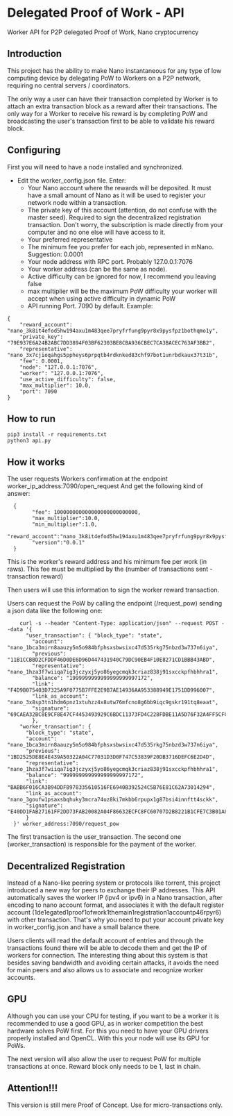 # Delegated Proof of Work - API
Worker API for P2P delegated Proof of Work, Nano cryptocurrency

## Introduction

This project has the ability to make Nano instantaneous for any type of low computing device by delegating PoW to Workers on a P2P network, requiring no central servers / coordinators.

The only way a user can have their transaction completed by Worker is to attach an extra transaction block as a reward after their transactions. The only way for a Worker to receive his reward is by completing PoW and broadcasting the user's transaction first to be able to validate his reward block.

## Configuring
First you will need to have a node installed and synchronized.
- Edit the worker_config.json file. Enter:
	- Your Nano account where the rewards will be deposited. It must have a small amount of Nano as it will be used to register your network node within a transaction.
	- The private key of this account (attention, do not confuse with the master seed). Required to sign the decentralized registration transaction. Don't worry, the subscription is made directly from your computer and no one else will have access to it.
	- Your preferred representative
	- The minimum fee you prefer for each job, represented in mNano. Suggestion: 0.0001
	- Your node address with RPC port. Probably 127.0.0.1:7076
	- Your worker address (can be the same as node).
	- Active difficulty can be ignored for now, I recommend you leaving false
	- max multiplier will be the maximum PoW difficulty your worker will accept when using active difficulty in dynamic PoW 
	- API running Port. 7090 by default.
	Example:

<p></p>


    {
    	"reward_account": "nano_3k8it4efod5hw194axu1m483qee7pryfrfung9pyr8x9pysfpz1bothqmo1y",
		"private_key": "79E937E6A24B2ABC7DD3894F03BF62303BE8CBA936CBEC7CA3BACEC763AF3BB2",
		"representative": "nano_3x7cjioqahgs5ppheys6prpqtb4rdknked83chf97bot1unrbdkaux37t31b",
 		"fee": 0.0001,
		"node": "127.0.0.1:7076",
		"worker": "127.0.0.1:7076",
		"use_active_difficulty": false,
		"max_multiplier": 10.0,
		"port": 7090
    }



## How to run

    pip3 install -r requirements.txt
    python3 api.py


## How it works

The user requests Workers confirmation at the endpoint worker_ip_address:7090/open_request
And get the following kind of answer:

      {				 
      		"fee": 100000000000000000000000000,
      		"max_multiplier":10.0,
      		"min_multiplier":1.0,
      		"reward_account":"nano_3k8it4efod5hw194axu1m483qee7pryfrfung9pyr8x9pysfpz1bothqmo1y",
      		"version":"0.0.1"
      }


This is the worker's reward address and his minimum fee per work (in raws). 
This fee must be multiplied by the (number of transactions sent - transaction reward)

Then users will use this information to sign the worker reward transaction.


Users can request the PoW by calling the endpoint (/request_pow) sending a json data like the following one:


        curl -s --header "Content-Type: application/json" --request POST --data '{
          "user_transaction": { "block_type": "state", 
            "account": "nano_1bca3mirn8aauzy5m5o984bfphsxsbwsixc47d535rkg75nbzd3w737n6iya", 
            "previous": "11B1CCBBD2CFDDF46D0DE6D96D447431940C79DC90EB4F10E8271CD1BBB43ABD", 
            "representative": "nano_1hza3f7wiiqa7ig3jczyxj5yo86yegcmqk3criaz838j91sxcckpfhbhhra1", 
            "balance": "1999999999999999999997172", 
            "link": "F4D9B075403D7325A9F0775B7FFE2E9B7AE14936AA953388949E1751DD996007", 
            "link_as_account": "nano_3x8sp3tn1hdm6pnz1xtuhzz4x8utw76mfcno8g6bb9iqc9gskr191tq8eaat", 
            "signature": "69CAEA32BC8E9CF8E47CF4453493929C6BDC11373FD4C228FDBE11A5D76F32A4FF5CFC5D7AD33A67CF3AE9014434B39CDFE83BB9F5F2BF08F5ED0EFBC391870D"
            },
        "worker_transaction": { 
          "block_type": "state", 
          "account": "nano_1bca3mirn8aauzy5m5o984bfphsxsbwsixc47d535rkg75nbzd3w737n6iya", 
          "previous": "1BD2525DE8E4E439A50322A04C77031D3D0F747C53839F20DB3716DEFC6E2D4D", 
          "representative": "nano_1hza3f7wiiqa7ig3jczyxj5yo86yegcmqk3criaz838j91sxcckpfhbhhra1", 
          "balance": "999999999999999999997172", 
          "link": "BABB6F016CA3B94DDFB978335610516FE6940B392524C5B76E81C62A73014294", 
          "link_as_account": "nano_3goufw1psaxsbqhuky3mcra74uz8ki7mkbb6rpupx1g87bsi4innftt4sckk", 
          "signature": "E40DD1FAB27161FF2DD73FAB20082A04F86632ECFC8FC60707D2B8221B1CFE7C3B01A8D718AC04C3F6F5EC764C8EBD9905CC756FE2DB381D81A0AC7D2A974D00"
          }
      }' worker_address:7090/request_pow

 

The first transaction is the user_transaction. The second one (worker_transaction) is responsible for the payment of the worker. 

## Decentralized Registration 
Instead of a Nano-like peering system or protocols like torrent, this project introduced a new way for peers to exchange their IP addresses.
This API automatically saves the worker IP (ipv4 or ipv6) in a Nano transaction, after encoding to nano account format, and associates it with the default register account (1de1egated1proof1ofwork1themain1registration1accountp46rpyr6) with other transaction.
That's why you need to put your account private key in worker_config.json and have a small balance there.

Users clients will read the default account of entries and through the transactions found there will be able to decode them  and get the IP of workers for connection. The interesting thing about this system is that besides saving bandwidth and avoiding certain attacks, it avoids the need for main peers and also allows us to associate and recognize worker accounts.


## GPU
Although you can use your CPU for testing, if you want to be a worker it is recommended to use a good GPU, as in worker competition the best hardware solves PoW first.
For this you need to have your GPU drivers properly installed and OpenCL. With this your node will use its GPU for PoWs.


The next version will also allow the user to request PoW for multiple transactions at once. Reward block only needs to be 1, last in chain.

## Attention!!! 
This version is still mere Proof of Concept. Use for micro-transactions only.
